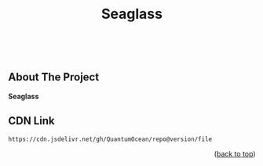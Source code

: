<a name="readme-top"></a>


<!-- PROJECT LOGO -->
<br />
<div align="center">
    <!-- <img src="#" alt="Logo" width="300px" height=""> -->

  <h1 align="center">Seaglass</h1>

  <p align="center">
    <br />
    <br />
    <br />
  </p>
</div>


<!-- ABOUT THE PROJECT -->
## About The Project 

<!-- ![Product Name Screen Shot][product-screenshot] -->

 **Seaglass** 


<!-- ROADMAP -->
<!-- ## Roadmap

- [ ] 
- [ ] 

<p align="right">(<a href="#readme-top">back to top</a>)</p> -->

<!-- CDN -->
## CDN Link
```
https://cdn.jsdelivr.net/gh/QuantumOcean/repo@version/file
```
<p align="right">(<a href="#readme-top">back to top</a>)</p>


<!-- MARKDOWN LINKS & IMAGES -->
[product-screenshot]: public/images/screenshot.png
[Node.js]: https://img.shields.io/badge/node.js-7FC729?style=for-the-badge&logo=nodedotjs&logoColor=white
[Node-url]: https://nextjs.org/
